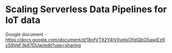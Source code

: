 # Scaling Serverless Data Pipelines for IoT data 
Google document - https://docs.google.com/document/d/18ofVT92Y4IV0veIxOfgIQbG5awjEzRzS9VeF3k87DUw/edit?usp=sharing


